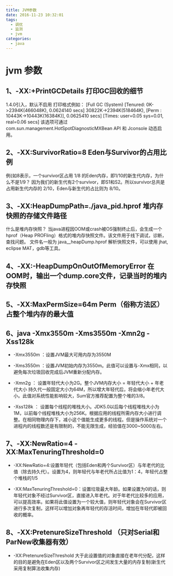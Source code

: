 ```yaml
---
title: JVM参数
date: 2016-11-23 10:32:01
tags: 
  - 调优
  - 监测
  - jvm
categories: 
  - java
---
```


# jvm 参数

## 1、-XX:+PrintGCDetails   打印GC回收的细节
1.4.0引入，默认不启用
打印格式例如：
[Full GC (System) [Tenured: 0K->2394K(466048K), 0.0624140 secs] 30822K->2394K(518464K), [Perm : 10443K->10443K(16384K)], 0.0625410 secs] [Times: user=0.05 sys=0.01, real=0.06 secs]
该选项可通过 com.sun.management.HotSpotDiagnosticMXBean API 和 Jconsole 动态启用。

## 2、-XX:SurvivorRatio=8 Eden与Survivor的占用比例
例{如8表示，一个survivor区占用 1/8 的Eden内存，即1/10的新生代内存，为什么不是1/9？
因为我们的新生代有2个survivor，即S1和S2。所以survivor总共是占用新生代内存的 2/10，Eden与新生代的占比则为 8/10。

## 3、-XX:HeapDumpPath=./java_pid<pid>.hprof 堆内存快照的存储文件路径

什么是堆内存快照？
当java进程因OOM或crash被OS强制终止后，会生成一个hprof（Heap PROFling）格式的堆内存快照文件。该文件用于线下调试，诊断，查找问题。
文件名一般为
java_<pid>_<date>_<time>_heapDump.hprof
解析快照文件，可以使用 jhat, eclipse MAT，gdb等工具。


## 4、-XX:-HeapDumpOnOutOfMemoryError 在OOM时，输出一个dump.core文件，记录当时的堆内存快照

## 5、-XX:MaxPermSize=64m Perm（俗称方法区）占整个堆内存的最大值

## 6、java -Xmx3550m -Xms3550m -Xmn2g -Xss128k

- -Xmx3550m ：设置JVM最大可用内存为3550M

- -Xms3550m ：设置JVM初始内存为3550m。此值可以设置与-Xmx相同，以避免每次垃圾回收完成后JVM重新分配内存。

- -Xmn2g ： 设置年轻代大小为2G。整个JVM内存大小 = 年轻代大小 + 年老代大小 持久代一般固定大小为64M，所以增大年轻代后，将会缩小年老代大小。此值对系统性能影响较大，Sum官方推荐配置为整个堆的3/8。

- -Xss128k ： 设置每个线程的堆栈大小。JDK5.0以后每个线程堆栈大小为1M，以前每个线程堆栈大小为256K。根据应用的线程所需内存大小进行调整。在相同物理内存下，减小这个值能生成更多的线程。但是操作系统对一个进程内的线程数还是有限制的，不能无限生成，经验值在3000~5000左右。

## 7、-XX:NewRatio=4  -XX:MaxTenuringThreshold=0
- -XX:NewRatio=4:设置年轻代（包括Eden和两个Survivor区）与年老代的比值（除去持久代）。设置为4，则年轻代与年老代所占比值为1：4，年轻代占整个堆栈的1/5

- -XX:MaxTenuringThreshold=0：设置垃圾最大年龄。如果设置为0的话，则年轻代对象不经过Survivor区，直接进入年老代。对于年老代比较多的应用，可以提高效率。如果将此值设置为一个较大值，则年轻代对象会在Survivor区进行多次复制，这样可以增加对象再年轻代的存活时间，增加在年轻代即被回收的概率。

## 8、-XX:PretenureSizeThreshold （只对Serial和ParNew收集器有效）
- -XX:PretenureSizeThreshold 大于此设置值的对象直接在老年代分配，这样的目的是避免在Eden区以及两个Survivor区之间发生大量的内存复制(新生代采用复制算法收集内存)